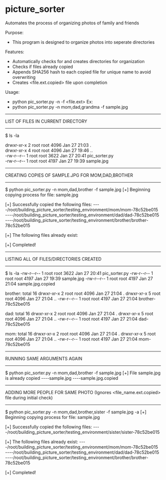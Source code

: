 # picture_sorter
Automates the process of organizing photos of family and friends


Purpose:
- This program is designed to organize photos into seperate directories

Features:
- Automatically checks for and creates directories for organization
- Checks if files already copied
- Appends SHA256 hash to each copied file for unique name to avoid overwriting
- Creates <file.ext.copied> file upon completion 

Usage:
- python pic_sorter.py -n <comma seperated family names> -f <file.ext>
Ex: 
- python pic_sorter.py -n mom,dad,grandma -f sample.jpg

********************************************************************************
LIST OF FILES IN CURRENT DIRECTORY 
********************************************************************************
$ ls -la 

drwxr-xr-x 2 root root 4096 Jan 27 21:03 .<br/>
drwxr-xr-x 4 root root 4096 Jan 27 19:46 ..<br/>
-rw-r--r-- 1 root root 3622 Jan 27 20:41 pic_sorter.py<br/>
-rw-r--r-- 1 root root 4197 Jan 27 19:39 sample.jpg<br/>

********************************************************************************
CREATING COPIES OF SAMPLE.JPG FOR MOM,DAD,BROTHER
********************************************************************************
$ python pic_sorter.py -n mom,dad,brother -f sample.jpg
[+] Beginning copying process for file: sample.jpg

[+] Successfully copied the following files:
----/root/building_picture_sorter/testing_environment/mom/mom-78c52be015
----/root/building_picture_sorter/testing_environment/dad/dad-78c52be015
----/root/building_picture_sorter/testing_environment/brother/brother-78c52be015

[+] The following files already exist:

[+] Completed!

********************************************************************************
LISTING ALL OF FILES/DIRECTORIES CREATED 
********************************************************************************
$ ls -la
-rw-r--r-- 1 root root 3622 Jan 27 20:41 pic_sorter.py
-rw-r--r-- 1 root root 4197 Jan 27 19:39 sample.jpg
-rw-r--r-- 1 root root 4197 Jan 27 21:04 sample.jpg.copied

brother:
total 16
drwxr-xr-x 2 root root 4096 Jan 27 21:04 .
drwxr-xr-x 5 root root 4096 Jan 27 21:04 ..
-rw-r--r-- 1 root root 4197 Jan 27 21:04 brother-78c52be015

dad:
total 16
drwxr-xr-x 2 root root 4096 Jan 27 21:04 .
drwxr-xr-x 5 root root 4096 Jan 27 21:04 ..
-rw-r--r-- 1 root root 4197 Jan 27 21:04 dad-78c52be015

mom:
total 16
drwxr-xr-x 2 root root 4096 Jan 27 21:04 .
drwxr-xr-x 5 root root 4096 Jan 27 21:04 ..
-rw-r--r-- 1 root root 4197 Jan 27 21:04 mom-78c52be015

********************************************************************************
RUNNING SAME ARGUMENTS AGAIN
********************************************************************************
$ python pic_sorter.py -n mom,dad,brother -f sample.jpg
[+] File sample.jpg is already copied
----sample.jpg
----sample.jpg.copied

********************************************************************************
ADDING MORE PEOPLE FOR SAME PHOTO (Ignores <file_name.ext.copied> file during initial check)
********************************************************************************
$ python pic_sorter.py -n mom,dad,brother,sister -f sample.jpg -a
[+] Beginning copying process for file: sample.jpg

[+] Successfully copied the following files:
----/root/building_picture_sorter/testing_environment/sister/sister-78c52be015

[+] The following files already exist:
----/root/building_picture_sorter/testing_environment/mom/mom-78c52be015
----/root/building_picture_sorter/testing_environment/dad/dad-78c52be015
----/root/building_picture_sorter/testing_environment/brother/brother-78c52be015

[+] Completed!
